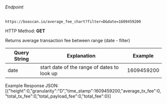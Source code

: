 ###### Endpoint

    https://boascan.io/average_fee_chart?filter=D&date=1609459200

HTTP Method: **GET**

Returns average transaction fee between range (date - filter)

| Query String | Explanation    | Example                            |
| ------------ | -------------- | ---------------------------------- |
| date         | start date of the range of dates to look up | 1609459200 |

Example Response JSON:<br/>
[{"height":0,"granularity":"D","time_stamp":1609459200,"average_tx_fee":0,"total_tx_fee":0,"total_payload_fee":0,"total_fee":0}]
